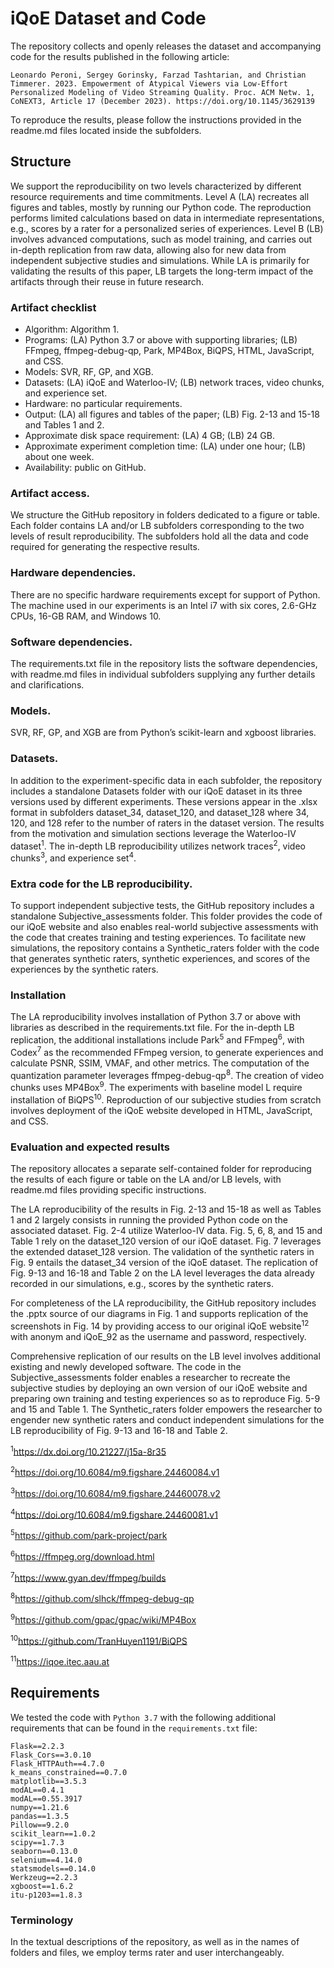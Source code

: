 # iQoE Dataset and Code
The repository collects and openly releases the dataset and accompanying code for the results published in the following article: 
    
    Leonardo Peroni, Sergey Gorinsky, Farzad Tashtarian, and Christian Timmerer. 2023. Empowerment of Atypical Viewers via Low-Effort Personalized Modeling of Video Streaming Quality. Proc. ACM Netw. 1, CoNEXT3, Article 17 (December 2023). https://doi.org/10.1145/3629139 

To reproduce the results, please follow the instructions provided in the readme.md files located inside the subfolders.

## Structure
We support the reproducibility on two levels characterized by different resource requirements and time commitments. Level A (LA) recreates all figures and tables, mostly by running
our Python code. The reproduction performs limited calculations based on data in intermediate representations, e.g., scores by a rater for a personalized series of experiences. Level B (LB) involves advanced computations, such as model training, and carries out in-depth replication from raw
data, allowing also for new data from independent subjective studies and simulations. While LA is
primarily for validating the results of this paper, LB targets the long-term impact of the artifacts
through their reuse in future research.

### Artifact checklist
- Algorithm: Algorithm 1.
- Programs: (LA) Python 3.7 or above with supporting libraries; (LB) FFmpeg, ffmpeg-debug-qp, Park, MP4Box, BiQPS, HTML, JavaScript, and CSS.
- Models: SVR, RF, GP, and XGB.
- Datasets: (LA) iQoE and Waterloo-IV; (LB) network traces, video chunks, and experience set.
- Hardware: no particular requirements.
- Output: (LA) all figures and tables of the paper; (LB) Fig. 2-13 and 15-18 and Tables 1 and 2.
- Approximate disk space requirement: (LA) 4 GB; (LB) 24 GB.
- Approximate experiment completion time: (LA) under one hour; (LB) about one week.
- Availability: public on GitHub.

### Artifact access. 
We structure the GitHub repository in folders dedicated to a figure or table. Each folder contains LA and/or LB
subfolders corresponding to the two levels of result reproducibility. The subfolders hold all the data
and code required for generating the respective results.
### Hardware dependencies. 
There are no specific hardware requirements except for support of
Python. The machine used in our experiments is an Intel i7 with six cores, 2.6-GHz CPUs, 16-GB
RAM, and Windows 10.
### Software dependencies. 
The requirements.txt file in the repository lists the software dependencies, with readme.md files in individual subfolders supplying any further details and clarifications.
### Models. 
SVR, RF, GP, and XGB are from Python’s scikit-learn and xgboost libraries.
### Datasets. 
In addition to the experiment-specific data in each subfolder, the repository includes a standalone Datasets folder with our iQoE dataset in its three versions used by different
experiments. These versions appear in the .xlsx format in subfolders dataset_34, dataset_120, and
dataset_128 where 34, 120, and 128 refer to the number of raters in the dataset version. The results from the motivation and simulation sections leverage the Waterloo-IV dataset<sup>1</sup>. The in-depth LB
reproducibility utilizes network traces<sup>2</sup>, video chunks<sup>3</sup>, and experience set<sup>4</sup>.

### Extra code for the LB reproducibility. 
To support independent subjective tests, the GitHub repository includes a standalone Subjective_assessments folder. This folder provides the code of our
iQoE website and also enables real-world subjective assessments with the code that creates training
and testing experiences. To facilitate new simulations, the repository contains a Synthetic_raters
folder with the code that generates synthetic raters, synthetic experiences, and scores of the
experiences by the synthetic raters.

### Installation
The LA reproducibility involves installation of Python 3.7 or above with libraries as described in the
requirements.txt file. For the in-depth LB replication, the additional installations include Park<sup>5</sup> and
FFmpeg<sup>6</sup>, with Codex<sup>7</sup> as the recommended FFmpeg version, to generate experiences and
calculate PSNR, SSIM, VMAF, and other metrics. The computation of the quantization parameter
leverages ffmpeg-debug-qp<sup>8</sup>. The creation of video chunks uses MP4Box<sup>9</sup>. The experiments with baseline
model L require installation of BiQPS<sup>10</sup>. Reproduction of our subjective studies from scratch involves
deployment of the iQoE website developed in HTML, JavaScript, and CSS.

### Evaluation and expected results
The repository allocates a separate self-contained folder for reproducing the results of each figure or table on the LA and/or LB levels, with readme.md files providing
specific instructions.

The LA reproducibility of the results in Fig. 2-13 and 15-18 as well as Tables 1 and 2 largely
consists in running the provided Python code on the associated dataset. Fig. 2-4 utilize Waterloo-IV
data. Fig. 5, 6, 8, and 15 and Table 1 rely on the dataset_120 version of our iQoE dataset. Fig. 7
leverages the extended dataset_128 version. The validation of the synthetic raters in Fig. 9 entails
the dataset_34 version of the iQoE dataset. The replication of Fig. 9-13 and 16-18 and Table 2 on the
LA level leverages the data already recorded in our simulations, e.g., scores by the synthetic raters.

For completeness of the LA reproducibility, the GitHub repository includes the .pptx source of
our diagrams in Fig. 1 and supports replication of the screenshots in Fig. 14 by providing access to
our original iQoE website<sup>12</sup> with anonym and iQoE_92 as the username and password, respectively.

Comprehensive replication of our results on the LB level involves additional existing and newly
developed software. The code in the Subjective_assessments folder enables a researcher to recreate
the subjective studies by deploying an own version of our iQoE website and preparing own training
and testing experiences so as to reproduce Fig. 5-9 and 15 and Table 1. The Synthetic_raters folder
empowers the researcher to engender new synthetic raters and conduct independent simulations for
the LB reproducibility of Fig. 9-13 and 16-18 and Table 2.

<sup>1</sup>https://dx.doi.org/10.21227/j15a-8r35

<sup>2</sup>https://doi.org/10.6084/m9.figshare.24460084.v1

<sup>3</sup>https://doi.org/10.6084/m9.figshare.24460078.v2

<sup>4</sup>https://doi.org/10.6084/m9.figshare.24460081.v1

<sup>5</sup>https://github.com/park-project/park

<sup>6</sup>https://ffmpeg.org/download.html

<sup>7</sup>https://www.gyan.dev/ffmpeg/builds

<sup>8</sup>https://github.com/slhck/ffmpeg-debug-qp

<sup>9</sup>https://github.com/gpac/gpac/wiki/MP4Box

<sup>10</sup>https://github.com/TranHuyen1191/BiQPS

<sup>11</sup>https://iqoe.itec.aau.at


## Requirements

We tested the code with `Python 3.7` with the following additional requirements that can be found in the `requirements.txt` file:

```
Flask==2.2.3
Flask_Cors==3.0.10
Flask_HTTPAuth==4.7.0
k_means_constrained==0.7.0
matplotlib==3.5.3
modAL==0.4.1
modAL==0.55.3917
numpy==1.21.6
pandas==1.3.5
Pillow==9.2.0
scikit_learn==1.0.2
scipy==1.7.3
seaborn==0.13.0
selenium==4.14.0
statsmodels==0.14.0
Werkzeug==2.2.3
xgboost==1.6.2
itu-p1203==1.8.3
```

### Terminology
In the textual descriptions of the repository, as well as in the names of folders and files, we employ terms rater and user interchangeably.